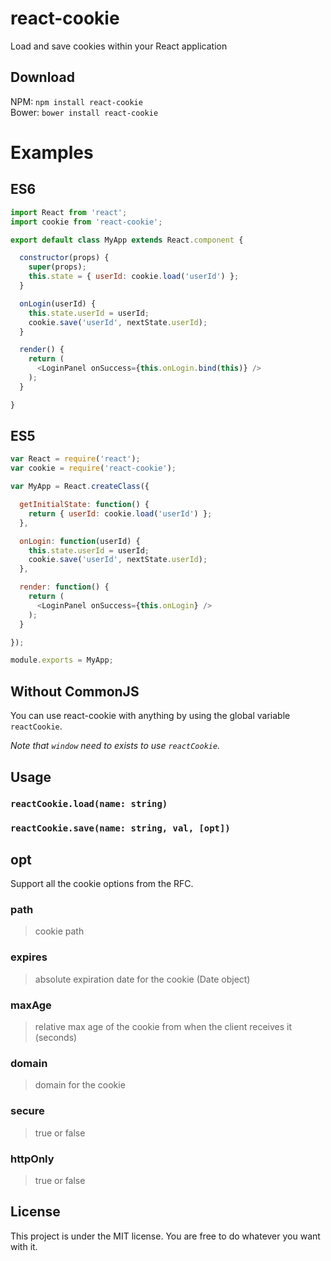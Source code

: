 # react-cookie
Load and save cookies within your React application

## Download
NPM: `npm install react-cookie`<br />
Bower: `bower install react-cookie`

# Examples

## ES6
```js
import React from 'react';
import cookie from 'react-cookie';

export default class MyApp extends React.component {

  constructor(props) {
    super(props);
    this.state = { userId: cookie.load('userId') };
  }

  onLogin(userId) {
    this.state.userId = userId;
    cookie.save('userId', nextState.userId);
  }

  render() {
    return (
      <LoginPanel onSuccess={this.onLogin.bind(this)} />
    );
  }

}
```

## ES5
```js
var React = require('react');
var cookie = require('react-cookie');

var MyApp = React.createClass({

  getInitialState: function() {
    return { userId: cookie.load('userId') };
  },

  onLogin: function(userId) {
    this.state.userId = userId;
    cookie.save('userId', nextState.userId);
  },

  render: function() {
    return (
      <LoginPanel onSuccess={this.onLogin} />
    );
  }

});

module.exports = MyApp;
```

## Without CommonJS
You can use react-cookie with anything by using the global variable `reactCookie`.

*Note that `window` need to exists to use `reactCookie`.*

## Usage

### `reactCookie.load(name: string)`
### `reactCookie.save(name: string, val, [opt])`

## opt
Support all the cookie options from the RFC.

### path
> cookie path

### expires
> absolute expiration date for the cookie (Date object)

### maxAge
> relative max age of the cookie from when the client receives it (seconds)

### domain
> domain for the cookie

### secure
> true or false

### httpOnly
> true or false

## License
This project is under the MIT license. You are free to do whatever you want with it.